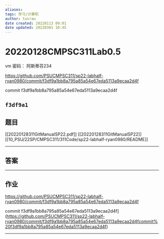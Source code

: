 ```yaml
---
aliases: 
tags: 学习/计算机
author: tusrau
date created: 20220113 09:01
date updated: 20220301 10:45
---
```


# 20220128CMPSC311Lab0.5

vm 密码： 阿斯蒂芬234

https://github.com/PSUCMPSC311/sp22-labhalf-ryan0980/commit/f3df9a1bb8a795a85a54e67eda5113a9ecaa2d4f

commit f3df9a1bb8a795a85a54e67eda5113a9ecaa2d4f

## `f3df9a1`

## 题目

[[20220128311GitManualSP22.pdf]]
[[20220128311GitManualSP22]]
[[10_PSU/22SP/CMPSC311/311Code/sp22-labhalf-ryan0980/README]]

---

## 答案

---

## 作业

https://github.com/PSUCMPSC311/sp22-labhalf-ryan0980/commit/f3df9a1bb8a795a85a54e67eda5113a9ecaa2d4f

commit f3df9a1bb8a795a85a54e67eda5113a9ecaa2d4f](https://github.com/PSUCMPSC311/sp22-labhalf-ryan0980/commit/f3df9a1bb8a795a85a54e67eda5113a9ecaa2d4fcommit%20f3df9a1bb8a795a85a54e67eda5113a9ecaa2d4f)

---
